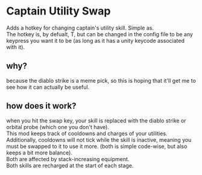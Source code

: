 # Captain Utility Swap
Adds a hotkey for changing captain's utility skill. Simple as.\
The hotkey is, by defualt, T, but can be changed in the config file to be any keypress you want it to be (as long as it has a unity keycode associated with it).

## why?
because the diablo strike is a meme pick, so this is hoping that it'll get me to see how it can actually be useful.

## how does it work?
when you hit the swap key, your skill is replaced with the diablo strike or orbital probe (which one you don't have).\
This mod keeps track of cooldowns and charges of your utilities.\
Additionally, cooldowns will not tick while the skill is inactive, meaning you must be swapped to it to use it more. (both is simple code-wise, but also keeps a bit more balance).\
Both are affected by stack-increasing equipment.\
Both skills are recharged at the start of each stage.
